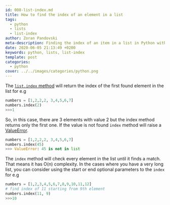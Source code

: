 ```yaml
---
id: 008-list-index.md
title: How to find the index of an element in a list
tags:
  - python
  - lists
  - list-index
author: Zoran Pandovski
meta-description: Finding the index of an item in a list in Python with examples
date: 2020-06-05 21:13:49 +0200
keywords: python, lists, list-index
template: post
categories:
  - python
cover: ../../images/categories/python.png
---
```


The [`list.index` method](https://docs.python.org/3/tutorial/datastructures.html#data-structures) will return the index of the first found element in the list for e.g

```python
numbers = [1,2,2,2, 3,4,5,6,7]
numbers.index(2)
>>>1
```

So, in this case, there are 3 elements with value 2 but the index method returns only the first one. If the value is not found `index` method will raise a [ValueError](https://docs.python.org/3/library/exceptions.html#ValueError).

```python
numbers = [1,2,2,2, 3,4,5,6,7]
numbers.index(45)
>>> ValueError: 45 is not in list
```

The `index` method will check every element in the list until it finds a match. That means it has O(n) complexity. In the cases where you have a very long list, you can consider using the start or end optional parameters to the `index` for e.g

```python
numbers = [1,2,3,4,5,6,7,8,9,10,11,12]
# find index of 11 starting from 9th element
numbers.index(11, 9)
>>>10
```